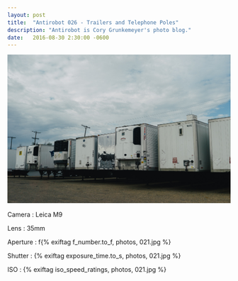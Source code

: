 ```yaml
---
layout: post
title:  "Antirobot 026 - Trailers and Telephone Poles"
description: "Antirobot is Cory Grunkemeyer's photo blog."
date:   2016-08-30 2:30:00 -0600
---
```


![026 - Trailers and Telephone Poles](/photos/026.jpg)

Camera
: Leica M9

Lens
: 35mm

Aperture
: f{% exiftag f_number.to_f, photos, 021.jpg %}

Shutter
: {% exiftag exposure_time.to_s, photos, 021.jpg %}

ISO
: {% exiftag iso_speed_ratings, photos, 021.jpg %}
